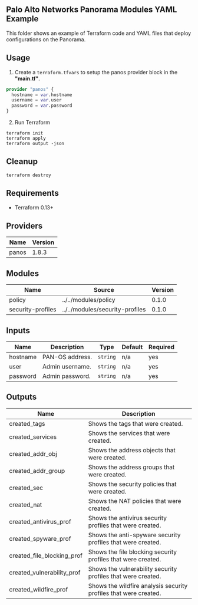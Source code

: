 Palo Alto Networks Panorama Modules YAML Example
---
This folder shows an example of Terraform code and YAML files that deploy configurations on the Panorama.

Usage
---

1. Create a `terraform.tfvars` to setup the panos provider block in the **"main.tf"**.

```terraform
provider "panos" {
  hostname = var.hostname
  username = var.user
  password = var.password
}
```

2. Run Terraform

```
terraform init
terraform apply
terraform output -json
```

Cleanup
---

```
terraform destroy
```

Requirements
---

* Terraform 0.13+

Providers
---

Name | Version
-----|------
panos | 1.8.3

Modules
---

Name | Source | Version
---|---|---
policy | ../../modules/policy | 0.1.0
security-profiles | ../../modules/security-profiles | 0.1.0

Inputs
---

Name | Description | Type | Default | Required
-----|-----|-----|-----|-----
hostname | PAN-OS address. | `string` | n/a | yes
user | Admin username. | `string` | n/a | yes
password | Admin password. | `string` | n/a | yes

Outputs
---

Name | Description
---|---
created_tags | Shows the tags that were created.
created_services |Shows the services that were created.
created_addr_obj |Shows the address objects that were created.
created_addr_group |Shows the address groups that were created.
created_sec |Shows the security policies that were created.
created_nat |Shows the NAT policies that were created.
created_antivirus_prof | Shows the antivirus security profiles that were created.
created_spyware_prof |Shows the anti-spyware security profiles that were created.
created_file_blocking_prof |Shows the file blocking security profiles that were created.
created_vulnerability_prof |Shows the vulnerability security profiles that were created.
created_wildfire_prof |Shows the wildfire analysis security profiles that were created.